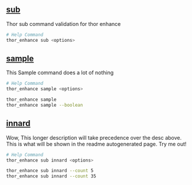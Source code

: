 ## [sub](Readme.md)
Thor sub command validation for thor enhance

```bash
# Help Command
thor_enhance sub <options>


```

## [sample](sample.md)
This Sample command does a lot of nothing

```bash
# Help Command
thor_enhance sample <options>

thor_enhance sample
thor_enhance sample --boolean
```

## [innard](innard.md)
Wow, This longer description will take precedence over the desc above. This is what will be shown in the readme autogenerated page. Try me out!

```bash
# Help Command
thor_enhance sub innard <options>

thor_enhance sub innard --count 5
thor_enhance sub innard --count 35
```
